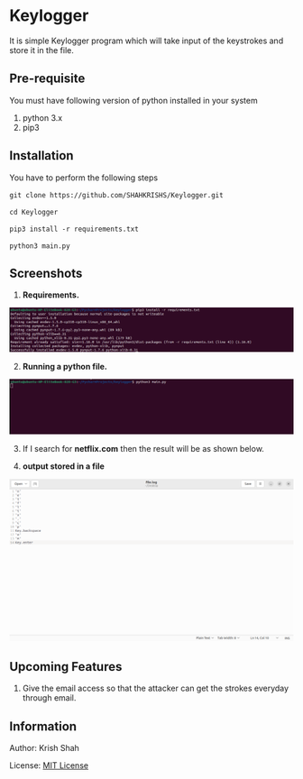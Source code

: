 # Keylogger
It is simple Keylogger program which will take input of the keystrokes and store it in the file.

Pre-requisite
------------------
You must have following version of python installed in your system
1. python 3.x
2. pip3

Installation
------------------
You have to perform the following steps
```
git clone https://github.com/SHAHKRISHS/Keylogger.git
```

```
cd Keylogger 
```

```
pip3 install -r requirements.txt 
```

```
python3 main.py
```


Screenshots
------------------

1. **Requirements.**

![This is a requirement image](https://github.com/SHAHKRISHS/Keylogger/blob/main/Screenshots/Requirements.png)

2. **Running a python file.**

![This is a python file image](https://github.com/SHAHKRISHS/Keylogger/blob/main/Screenshots/Python%20main%20File%20running.png)

3. If I search for **netflix.com** then the result will be as shown below.

4. **output stored in a file**

![This is a output file image](https://github.com/SHAHKRISHS/Keylogger/blob/main/Screenshots/Output%20of%20the%20file.png)

Upcoming Features
------------------

1. Give the email access so that the attacker can get the strokes everyday through email.

Information
------------------

Author: Krish Shah

License: [MIT License](https://opensource.org/licenses/MIT)
